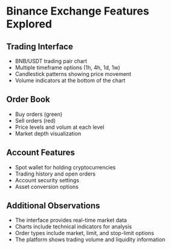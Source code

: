 # Binance Exchange Features Explored

## Trading Interface
- BNB/USDT trading pair chart
- Multiple timeframe options (1h, 4h, 1d, 1w)
- Candlestick patterns showing price movement
- Volume indicators at the bottom of the chart

## Order Book
- Buy orders (green)
- Sell orders (red)
- Price levels and volum at each level
- Market depth visualization

## Account Features
- Spot wallet for holding cryptocurrencies
- Trading history and open orders
- Account security settings
- Asset conversion options

## Additional Observations
- The interface provides real-time market data
- Charts include technical indicators for analysis
- Order types include market, limit, and stop-limit options
- The platform shows trading volume and liquidity information

